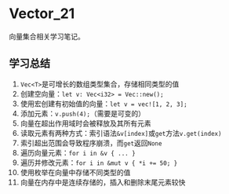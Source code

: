 # Vector_21

向量集合相关学习笔记。

## 学习总结

1. `Vec<T>`是可增长的数组类型集合，存储相同类型的值
2. 创建空向量：`let v: Vec<i32> = Vec::new();`
3. 使用宏创建有初始值的向量：`let v = vec![1, 2, 3];`
4. 添加元素：`v.push(4);`（需要是可变的）
5. 向量在超出作用域时会被释放及其所有元素
6. 读取元素有两种方式：索引语法`&v[index]`或`get`方法`v.get(index)`
7. 索引超出范围会导致程序崩溃，而`get`返回`None`
8. 遍历向量元素：`for i in &v { ... }`
9. 遍历并修改元素：`for i in &mut v { *i += 50; }`
10. 使用枚举在向量中存储不同类型的值
11. 向量在内存中是连续存储的，插入和删除末尾元素较快 